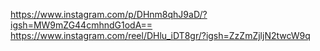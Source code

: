 https://www.instagram.com/p/DHnm8qhJ9aD/?igsh=MW9mZG44cmhndG1odA==
https://www.instagram.com/reel/DHlu_iDT8gr/?igsh=ZzZmZjljN2twcW9q

